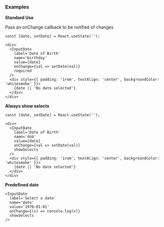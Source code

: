 ### Examples

**Standard Use**

Pass an onChange callback to be notified of changes

```
const [date, setDate] = React.useState('');

<div>
  <InputDate
    label='Date of Birth'
    name='birthday'
    value={date}
    onChange={val => setDate(val)}
    required
  />
  <div style={{ padding: '1rem', textAlign: 'center', backgroundColor: 'whitesmoke' }}>
    {date || 'No date selected'}
  </div>
</div>
```

**Always show selects**

```
const [date, setDate] = React.useState('');

<div>
  <InputDate
    label='Date of Birth'
    name='dob'
    value={date}
    onChange={val => setDate(val)}
    showSelects
  />
  <div style={{ padding: '1rem', textAlign: 'center', backgroundColor: 'whitesmoke' }}>
    {date || 'No date selected'}
  </div>
</div>
```

**Predefined date**

```
<InputDate
  label='Select a date'
  name='date'
  value='1970-01-01'
  onChange={(v) => console.log(v)}
  showSelects
/>
```

